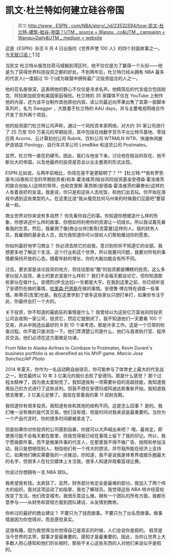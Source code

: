 # 凯文·杜兰特如何建立硅谷帝国

> 原文:[http://www . ESPN . com/NBA/story/_/id/23532594/how-凯文-杜兰特-建筑-硅谷-帝国？UTM _ source = Wanqu . co&UTM _ campaign = Wanqu+Daily&UTM _ medium = website](http://www.espn.com/nba/story/_/id/23532594/how-kevin-durant-building-silicon-valley-empire?utm_source=wanqu.co&utm_campaign=Wanqu+Daily&utm_medium=website)

这是《ESPN》杂志 6 月 4 日出版的《世界声誉 100 人》的四个封面故事之一。[今天就订阅！](https://w1.buysub.com/pubs/ES/ESN/AR_SplitTest.jsp?cds_mag_code=ESN&addata=2012_MAGNB_COM_ART_SUB_TXT)T3】

当凯文·杜兰特从俄克拉荷马城搬到湾区时，他不仅仅是为了赢得一个头衔——他是为了获得世界科技投资之都的好处。不到两年后，杜兰特已经从拥有 NBA 最多的代言人(一度超过 10 个)成为联盟中拥有最广泛投资组合的人之一。

他的花名册很深，这表明他的野心不仅仅是寻求名声。他精简后的代言组合包括耐克、阿拉斯加航空和美国家庭保险。杜兰特的 35 家媒体不仅在 YouTube 上制作他的内容，还为该平台制作其他原创内容。该公司最近向苹果出售了其第一部脚本系列片，名为 *Swagger* ，大致基于杜兰特的 AAU days，并与主要电视网络合作开发了另外两个项目。

他的投资部门杜兰特公司声称，通过一个风险资本家网络，对大约 30 家公司进行了 25 万至 100 万美元的早期投资，其中包括在线数字货币平台比特币基地、零钱应用 Acorns、云计算初创公司 Rubrik、饮料公司 WTRMLN WTR、快速休闲披萨连锁店 Pieology、自行车共享公司 LimeBike 和送货公司 Postmates。

显然，杜兰特一直在扔硬币。因此，我们与他坐下来，讨论他在硅谷的存在、他不断壮大的帝国，以及他最终的投资是否会以业主套房的形式出现。

ESPN:比如说，与两年前相比，你现在是不是更聪明了？
**【杜兰特:**我有罗恩·康韦(谷歌和贝宝的早期投资者)和本·霍洛维茨(硅谷风险投资基金安德森·霍洛维茨的联合创始人)这样的导师，也和克里斯·莱昂斯(安德森·霍洛维茨的幕僚长)这样的人有着良好的友谊。我是说，你只是和这些人去吃饭，和他们出去玩。你开始在游戏中遇到这些类型的人。在这里比说“我从俄克拉何马州来的时候我们见面吧”要容易一些。

商业世界对你来说有多自然？
你先看你自己的事。你知道你想塑造什么样的形象，你想讲述什么样的故事，你想如何利用你的资源让一切成长。所以我试着先看看我的生意。然后，我雇佣了像[商业伙伴]里奇[克雷曼]这样的人，我的财务人员，我雇佣的基金会人员，因为我知道你可以授权人们帮助推动你的愿景。

你如何最好地学习商业？
你必须去除它的自我，意识到你并不知道它的全部。我想更多地了解这个生活、这个行业和这个世界。所以我要问问题，我要对所有的事情都保持开放的心态。随着年龄的增长，你的大脑功能会有所不同。

过去，更衣室是谈论投资的地方，但往往那些“酷”的投资都是糟糕的投资。这么多家伙投入投资，勇士的更衣室是什么样的？
我们不会每天都谈论它，但你知道那些家伙在做什么。安德烈(伊戈达拉)一生都是大亨。在我到这里之前，你已经听说了安德烈在做的事情，[哈里森·巴恩斯](https://www.espn.com/nba/player/_/id/6578/harrison-barnes)在做的事情。安德鲁·博古特在调查一些事情。斯蒂芬[库里]也是。我在这里学到了很多这些家伙只想打单打，如果你专注于此，你最终会打一个大的。

关于投资，你不知道的最疯狂的事情是什么？
我曾经以为这些亿万富翁风险投资公司会收购一家公司，投资它，然后它就倒闭了。我不知道他们一天要看 100 个交易，并从中挑选出最好的 9 到 10 个来考虑。那是许多工作。这是一个日常的检查过程。你不能只是浏览一下。他们弄清楚公司是什么，他们与首席执行官、程序员交谈。他们必须在这方面做足功课。

<aside class="inline inline-photo full">

<picture><source data-srcset="https://a4.espncdn.com/combiner/i?img=%2Fphoto%2F2018%2F0521%2Fr373414_1296x1296cc.jpg&amp;w=570&amp;format=jpg, https://a4.espncdn.com/combiner/i?img=%2Fphoto%2F2018%2F0521%2Fr373414_1296x1296cc.jpg&amp;w=1140&amp;cquality=40&amp;format=jpg 2x" media="(min-width: 376px)"><source data-srcset="https://a4.espncdn.com/combiner/i?img=%2Fphoto%2F2018%2F0521%2Fr373414_1296x1296cc.jpg&amp;w=375, https://a4.espncdn.com/combiner/i?img=%2Fphoto%2F2018%2F0521%2Fr373414_1296x1296cc.jpg&amp;w=750&amp;cquality=40&amp;format=jpg 2x" media="(max-width: 375px)"></picture>

From Nike to Alaska Airlines to Coinbase to Postmates, Kevin Durant's business portfolio is as diversified as his MVP game. <cite>Marcio Jose Sanchez/AP Photo</cite>



</aside>

2014 年夏天，你作为一名运动鞋自由球员，你可能参与了体育史上最大的代言战之一。耐克最终以 10 年 3 亿美元的报价击败了安德玛。那是什么感觉？
那个过程太精神了，因为我太爱耐克了。我知道我有一项需要补偿的高超技能，我知道我用自己的方式进行了这些谈判。但我不想在安德玛或阿迪达斯重新开始。我知道我想去哪里，3 亿美元足够了。我现在穿着我的第 11 双耐克鞋。

我知道你有很多投资。我知道有些和其他的结构不同。这是怎么回事？
是的。我们唯一没有做的是代言交易。他们没有错，但是时间对我来说是最重要的。当你为一个产品代言时，你的很多时间都被拿走了。

但是如果你对你投资的公司感到自豪，你就可以大声喊出来吧？
哦，最肯定。即使我可能不会每天都在那里，但我觉得我已经在事情上留下了我的印记。所以，我宁愿做那件事，而不是做某件事的代言人，在那里我不得不做广告、拍照和参加活动。我只是想相信别人，相信他们有一个伟大的想法，并尽我所能在经济上支持它。如果他们确实需要我的一点推动，你知道，我不是说我是体育界或娱乐圈最大的名字，但很多人在社交媒体上关注我，很多人知道并观看篮球比赛。

你说过你想拥有一支 NBA 球队。

我希望我有钱。太疯狂了。显然，财务部分肯定会是最难的部分。我加入了两个伟大的组织。我对这项运动了如指掌，我也了解球员。我觉得这些 NBA 特许经营权改变了生活。他们改变城市。我很乐意这么做。拥有一个团队的所有方面，我都乐意参与——从财务和营销方面到团队建设，从友情到教练。

你听过的最好的商业建议？
不要只为了钱而做事。不要只为了出名而做事。做事情是因为你觉得对，而且感觉真实。

这很有趣，因为我觉得当你觉得自己是真实的时候，人们会说你是假的。
假货是当今世界的主宰。叙事才是最重要的。感知才是最重要的。因此，当你让世界上大多数人担心感知和他们的长相时，那些不关心这些东西的人对他们来说似乎是假的。